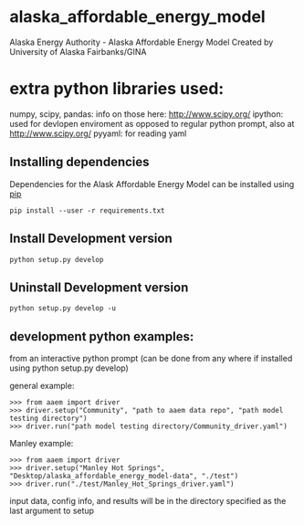 # alaska_affordable_energy_model
Alaska Energy Authority - Alaska Affordable Energy Model
Created by University of Alaska Fairbanks/GINA

# extra python libraries used:
numpy, scipy, pandas: info on those here: http://www.scipy.org/
ipython: used for devlopen enviroment as opposed to regular python prompt, also at http://www.scipy.org/
pyyaml: for reading yaml

## Installing dependencies
Dependencies for the Alask Affordable Energy Model can be installed using [pip](https://pypi.python.org/pypi/pip)

    pip install --user -r requirements.txt

## Install Development version

    python setup.py develop

## Uninstall Development version

    python setup.py develop -u

## development python examples:
from an interactive python prompt (can be done from any where if installed using python setup.py develop)

general example:

    >>> from aaem import driver
    >>> driver.setup("Community", "path to aaem data repo", "path model testing directory")
    >>> driver.run("path model testing directory/Community_driver.yaml")

Manley example:

    >>> from aaem import driver
    >>> driver.setup("Manley Hot Springs", "Desktop/alaska_affordable_energy_model-data", "./test")
    >>> driver.run("./test/Manley_Hot_Springs_driver.yaml")
    
input data, config info, and results will be in the directory specified as the last argument to setup
